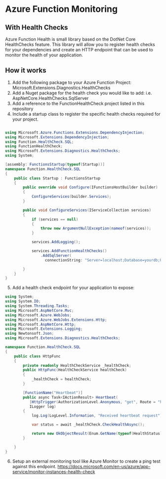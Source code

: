 # Azure Function Monitoring 

## With Health Checks
Azure Function Health is small library based on the DotNet Core HealthChecks feature. 
This library will allow you to register health checks for your dependencies and create an HTTP endpoint that can be used to monitor the health of your application.

## How it works

1. Add the following package to your Azure Function Project: Microsoft.Extensions.Diagnostics.HealthChecks
1. Add a Nuget package for the health check you would like to add: i.e. AspNetCore.HealthChecks.SqlServer
1. Add a reference to the FunctionHealthCheck project listed in this repository
1. Include a startup class to register the specific health checks required for your project.

```c#

using Microsoft.Azure.Functions.Extensions.DependencyInjection;
using Microsoft.Extensions.DependencyInjection;
using Function.HealthCheck.SQL;
using FunctionHealthCheck;
using Microsoft.Extensions.Diagnostics.HealthChecks;
using System;

[assembly: FunctionsStartup(typeof(Startup))]
namespace Function.HealthCheck.SQL
{
    public class Startup : FunctionsStartup
    {
        public override void Configure(IFunctionsHostBuilder builder)
        {
            ConfigureServices(builder.Services);
        }

        public void ConfigureServices(IServiceCollection services)
        {
            if (services == null)
            {
                throw new ArgumentNullException(nameof(services));
            }

            services.AddLogging();

            services.AddFunctionHealthChecks()
                .AddSqlServer(
                  connectionString: "Server=localhost;Database=yourdb;User Id=app;Password=test123");

        }
    }
}

```

5. Add a health check endpoint for your application to expose:

```c#
using System;
using System.IO;
using System.Threading.Tasks;
using Microsoft.AspNetCore.Mvc;
using Microsoft.Azure.WebJobs;
using Microsoft.Azure.WebJobs.Extensions.Http;
using Microsoft.AspNetCore.Http;
using Microsoft.Extensions.Logging;
using Newtonsoft.Json;
using Microsoft.Extensions.Diagnostics.HealthChecks;

namespace Function.HealthCheck.SQL
{
    public class HttpFunc
    {
        private readonly HealthCheckService _healthCheck;
        public HttpFunc(HealthCheckService healthCheck)
        {
            _healthCheck = healthCheck;
        }

        [FunctionName("Heartbeat")]
        public async Task<IActionResult> Heartbeat(
           [HttpTrigger(AuthorizationLevel.Anonymous, "get", Route = "heartbeat")] HttpRequest req,
           ILogger log)
        {
            log.Log(LogLevel.Information, "Received heartbeat request");

            var status = await _healthCheck.CheckHealthAsync();

            return new OkObjectResult(Enum.GetName(typeof(HealthStatus), status.Status));
        }

    }
}

```

6. Setup an external monitoring tool like Azure Monitor to create a ping test against this endpoint. https://docs.microsoft.com/en-us/azure/app-service/monitor-instances-health-check

